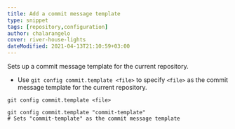 ```yaml
---
title: Add a commit message template
type: snippet
tags: [repository,configuration]
author: chalarangelo
cover: river-house-lights
dateModified: 2021-04-13T21:10:59+03:00
---
```


Sets up a commit message template for the current repository.

- Use `git config commit.template <file>` to specify `<file>` as the commit message template for the current repository.

```shell
git config commit.template <file>
```

```shell
git config commit.template "commit-template"
# Sets "commit-template" as the commit message template
```
